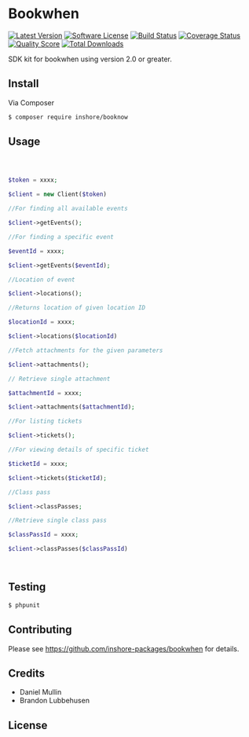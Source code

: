 #  Bookwhen

[![Latest Version](https://img.shields.io/github/release/thephpleague/skeleton.svg?style=flat-square)](https://github.com/thephpleague/skeleton/releases)
[![Software License](https://img.shields.io/badge/license-MIT-brightgreen.svg?style=flat-square)](LICENSE.md)
[![Build Status](https://img.shields.io/travis/thephpleague/skeleton/master.svg?style=flat-square)](https://travis-ci.org/thephpleague/skeleton)
[![Coverage Status](https://img.shields.io/scrutinizer/coverage/g/thephpleague/skeleton.svg?style=flat-square)](https://scrutinizer-ci.com/g/thephpleague/skeleton/code-structure)
[![Quality Score](https://img.shields.io/scrutinizer/g/thephpleague/skeleton.svg?style=flat-square)](https://scrutinizer-ci.com/g/thephpleague/skeleton)
[![Total Downloads](https://img.shields.io/packagist/dt/league/skeleton.svg?style=flat-square)](https://packagist.org/packages/league/skeleton)


SDK kit for bookwhen using version 2.0 or greater.


## Install

Via Composer

``` bash
$ composer require inshore/booknow
```

## Usage

``` php



$token = xxxx;

$client = new Client($token)

//For finding all available events

$client->getEvents();

//For finding a specific event

$eventId = xxxx;

$client->getEvents($eventId);

//Location of event

$client->locations();

//Returns location of given location ID

$locationId = xxxx;

$client->locations($locationId)

//Fetch attachments for the given parameters

$client->attachments();

// Retrieve single attachment

$attachmentId = xxxx;

$client->attachments($attachmentId);

//For listing tickets

$client->tickets();

//For viewing details of specific ticket

$ticketId = xxxx;

$client->tickets($ticketId);

//Class pass

$client->classPasses;

//Retrieve single class pass

$classPassId = xxxx;

$client->classPasses($classPassId)




```

## Testing

``` bash
$ phpunit
```

## Contributing

Please see https://github.com/inshore-packages/bookwhen for details.

## Credits

- Daniel Mullin
- Brandon Lubbehusen

## License


